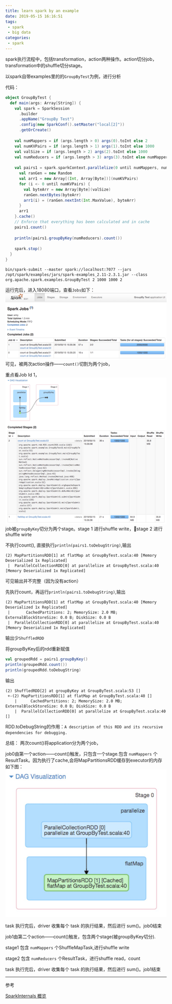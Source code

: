```yaml
---
title: learn spark by an example
date: 2019-05-15 16:16:51
tags: 
 - spark
 - big data
categories: 
 - spark
---
```

spark执行流程中，包括transformation，action两种操作。action切分job，transformation中的shuffle切分stage。

以spark自带examples里的的`GroupByTest`为例，进行分析

代码：

```scala
object GroupByTest {
  def main(args: Array[String]) {
    val spark = SparkSession
      .builder
      .appName("GroupBy Test")
      .config(new SparkConf().setMaster("local[2]"))
      .getOrCreate()

    val numMappers = if (args.length > 0) args(0).toInt else 2
    val numKVPairs = if (args.length > 1) args(1).toInt else 1000
    val valSize = if (args.length > 2) args(2).toInt else 1000
    val numReducers = if (args.length > 3) args(3).toInt else numMappers

    val pairs1 = spark.sparkContext.parallelize(0 until numMappers, numMappers).flatMap { p =>
      val ranGen = new Random
      val arr1 = new Array[(Int, Array[Byte])](numKVPairs)
      for (i <- 0 until numKVPairs) {
        val byteArr = new Array[Byte](valSize)
        ranGen.nextBytes(byteArr)
        arr1(i) = (ranGen.nextInt(Int.MaxValue), byteArr)
      }
      arr1
    }.cache()
    // Enforce that everything has been calculated and in cache
    pairs1.count()

    println(pairs1.groupByKey(numReducers).count())

    spark.stop()
  }
}
```

```shell
bin/spark-submit --master spark://localhost:7077 --jars /opt/spark/examples/jars/spark-examples_2.11-2.3.1.jar --class org.apache.spark.examples.GroupByTest 2 1000 1000 2
```
运行完后，进入18080端口，查看`Jobs`如下：
![](./learn-spark-by-an-example/jobs.jpeg)
可见，被两次action操作——`count()`切割为两个job，

重点看Job Id 1，
![](./learn-spark-by-an-example/stage.jpeg)
job被`groupByKey`切分为两个stage。stage 1 进行shuffle write，stage 2 进行shuffle wirte



不执行count(), 直接执行`println(pairs1.toDebugString)`,输出
```shell
(2) MapPartitionsRDD[1] at flatMap at GroupByTest.scala:40 [Memory Deserialized 1x Replicated]
 |  ParallelCollectionRDD[0] at parallelize at GroupByTest.scala:40 [Memory Deserialized 1x Replicated]
```
可见输出并不完整（因为没有action）


先执行count，再运行`println(pairs1.toDebugString)`,输出
```shell
(2) MapPartitionsRDD[1] at flatMap at GroupByTest.scala:40 [Memory Deserialized 1x Replicated]
 |       CachedPartitions: 2; MemorySize: 2.0 MB; ExternalBlockStoreSize: 0.0 B; DiskSize: 0.0 B
 |  ParallelCollectionRDD[0] at parallelize at GroupByTest.scala:40 [Memory Deserialized 1x Replicated]
```
输出少`ShuffledRDD`

将groupByKey后的rdd重新赋值
```scala
val groupedRdd = pairs1.groupByKey()
println(groupedRdd.count())
println(groupedRdd.toDebugString)
```

输出
```shell
(2) ShuffledRDD[2] at groupByKey at GroupByTest.scala:53 []
 +-(2) MapPartitionsRDD[1] at flatMap at GroupByTest.scala:40 []
    |      CachedPartitions: 2; MemorySize: 2.0 MB; ExternalBlockStoreSize: 0.0 B; DiskSize: 0.0 B
    |  ParallelCollectionRDD[0] at parallelize at GroupByTest.scala:40 []
```

RDD.toDebugString的作用：`A description of this RDD and its recursive dependencies for debugging.`

总结：
两次count()将application分为两个job，

job0由第一个action——count()触发，只包含一个stage.包含 `numMappers` 个ResultTask。因为执行了cache,会将MapPartitionsRDD缓存到executor的内存
如下图：
![](./learn-spark-by-an-example/stage0_detail.jpeg)

task 执行完后，driver 收集每个 task 的执行结果，然后进行 sum()。job0结束

job1由第二个action——count()触发，包含两个stage(被groupByKey切分).

stage1 包含 `numMappers` 个ShuffleMapTask,进行shuffle write

stage2 包含 `numReducers` 个ResultTask，进行shuffle read，count

task 执行完后，driver 收集每个 task 的执行结果，然后进行 sum()。job1结束

---
参考

[SparkInternals 概览](https://github.com/JerryLead/SparkInternals/blob/master/markdown/1-Overview.md)